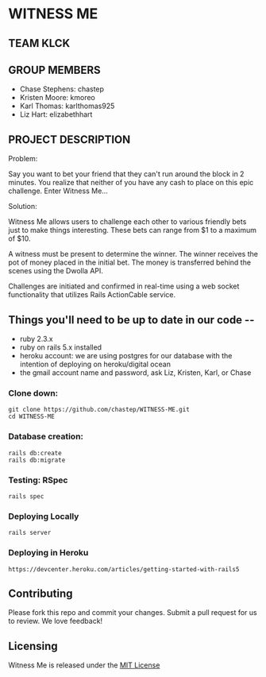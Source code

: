 # WITNESS ME

## TEAM KLCK

## GROUP MEMBERS

* Chase Stephens: chastep
* Kristen Moore: kmoreo
* Karl Thomas: karlthomas925
* Liz Hart: elizabethhart

## PROJECT DESCRIPTION

Problem: 

Say you want to bet your friend that they can't run around the block in 2 minutes. You realize that neither of you have any cash to place on this epic challenge. Enter Witness Me...

Solution: 

Witness Me allows users to challenge each other to various friendly bets just to make things interesting. These bets can range from $1 to a maximum of $10. 

A witness must be present to determine the winner. The winner receives the pot of money placed in the initial bet. The money is transferred behind the scenes using the Dwolla API. 

Challenges are initiated and confirmed in real-time using a web socket functionality that utilizes Rails ActionCable service.


## Things you'll need to be up to date in our code --

* ruby 2.3.x
* ruby on rails 5.x installed
* heroku account: we are using postgres for our database with the intention of deploying on heroku/digital ocean
* the gmail account name and password, ask Liz, Kristen, Karl, or Chase

### Clone down:
```
git clone https://github.com/chastep/WITNESS-ME.git
cd WITNESS-ME
```

### Database creation:
```
rails db:create
rails db:migrate
```

### Testing: RSpec
```
rails spec
```

### Deploying Locally
```
rails server
```

### Deploying in Heroku
```
https://devcenter.heroku.com/articles/getting-started-with-rails5
```

## Contributing
Please fork this repo and commit your changes. Submit a pull request for us to review. We love feedback!

## Licensing
Witness Me is released under the [MIT License](https://opensource.org/licenses/MIT)
